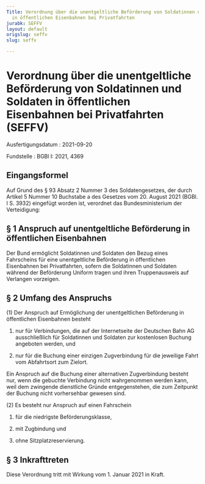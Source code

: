 ```yaml
---
Title: Verordnung über die unentgeltliche Beförderung von Soldatinnen und Soldaten
  in öffentlichen Eisenbahnen bei Privatfahrten
jurabk: SEFFV
layout: default
origslug: seffv
slug: seffv

---
```


# Verordnung über die unentgeltliche Beförderung von Soldatinnen und Soldaten in öffentlichen Eisenbahnen bei Privatfahrten (SEFFV)

Ausfertigungsdatum
:   2021-09-20

Fundstelle
:   BGBl I: 2021, 4369


## Eingangsformel

Auf Grund des § 93 Absatz 2 Nummer 3 des Soldatengesetzes, der durch Artikel 5 Nummer 10 Buchstabe a des Gesetzes vom 20. August 2021 (BGBl. I S. 3932) eingefügt worden ist, verordnet das Bundesministerium der Verteidigung:


## § 1 Anspruch auf unentgeltliche Beförderung in öffentlichen Eisenbahnen

Der Bund ermöglicht Soldatinnen und Soldaten den Bezug eines Fahrscheins für eine unentgeltliche Beförderung in öffentlichen Eisenbahnen bei Privatfahrten, sofern die Soldatinnen und Soldaten während der Beförderung Uniform tragen und ihren Truppenausweis auf Verlangen vorzeigen.


## § 2 Umfang des Anspruchs

(1) Der Anspruch auf Ermöglichung der unentgeltlichen Beförderung in öffentlichen Eisenbahnen besteht

1.  nur für Verbindungen, die auf der Internetseite der Deutschen Bahn AG ausschließlich für Soldatinnen und Soldaten zur kostenlosen Buchung angeboten werden, und


2.  nur für die Buchung einer einzigen Zugverbindung für die jeweilige Fahrt vom Abfahrtsort zum Zielort.



Ein Anspruch auf die Buchung einer alternativen Zugverbindung besteht nur, wenn die gebuchte Verbindung nicht wahrgenommen werden kann, weil dem zwingende dienstliche Gründe entgegenstehen, die zum Zeitpunkt der Buchung nicht vorhersehbar gewesen sind.

(2) Es besteht nur Anspruch auf einen Fahrschein

1.  für die niedrigste Beförderungsklasse,


2.  mit Zugbindung und


3.  ohne Sitzplatzreservierung.





## § 3 Inkrafttreten

Diese Verordnung tritt mit Wirkung vom 1. Januar 2021 in Kraft.

